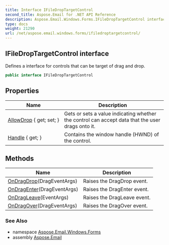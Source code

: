 ```yaml
---
title: Interface IFileDropTargetControl
second_title: Aspose.Email for .NET API Reference
description: Aspose.Email.Windows.Forms.IFileDropTargetControl interface. Defines a interface for controls that can be target of drag and drop
type: docs
weight: 21290
url: /net/aspose.email.windows.forms/ifiledroptargetcontrol/
---
```

## IFileDropTargetControl interface

Defines a interface for controls that can be target of drag and drop.

```csharp
public interface IFileDropTargetControl
```

## Properties

| Name | Description |
| --- | --- |
| [AllowDrop](../../aspose.email.windows.forms/ifiledroptargetcontrol/allowdrop/) { get; set; } | Gets or sets a value indicating whether the control can accept data that the user drags onto it. |
| [Handle](../../aspose.email.windows.forms/ifiledroptargetcontrol/handle/) { get; } | Contains the window handle (HWND) of the control. |

## Methods

| Name | Description |
| --- | --- |
| [OnDragDrop](../../aspose.email.windows.forms/ifiledroptargetcontrol/ondragdrop/)(DragEventArgs) | Raises the DragDrop event. |
| [OnDragEnter](../../aspose.email.windows.forms/ifiledroptargetcontrol/ondragenter/)(DragEventArgs) | Raises the DragEnter event. |
| [OnDragLeave](../../aspose.email.windows.forms/ifiledroptargetcontrol/ondragleave/)(EventArgs) | Raises the DragLeave event. |
| [OnDragOver](../../aspose.email.windows.forms/ifiledroptargetcontrol/ondragover/)(DragEventArgs) | Raises the DragOver event. |

### See Also

* namespace [Aspose.Email.Windows.Forms](../../aspose.email.windows.forms/)
* assembly [Aspose.Email](../../)


